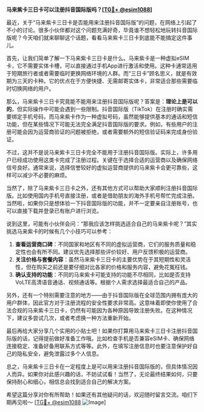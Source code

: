 **马来紫卡三日卡可以注册抖音国际版吗？[[TG💪+ @esim1088](https://t.me/s/esim1088)]**

最近，关于“马来紫卡三日卡是否能用来注册抖音国际版”的问题，在网络上引起了不小的讨论。很多小伙伴都对这个问题充满好奇，毕竟谁不想轻松地玩转抖音国际版呢？今天咱们就来聊聊这个话题，看看马来紫卡三日卡到底能不能搞定这件事儿。

首先，让我们简单了解一下马来紫卡三日卡是什么。马来紫卡是一种虚拟eSIM卡，它不需要实体卡槽，可以直接通过手机App进行激活和使用。这种卡通常适用于短期旅行者或者需要临时更换网络环境的人群。而“三日卡”顾名思义，就是有效期为三天的卡种。它的优点在于方便快捷、无需邮寄实体卡，非常适合那些需要临时切换网络的用户。

那么，马来紫卡三日卡究竟能不能用来注册抖音国际版呢？答案是：**理论上是可以的**，但实际操作中可能会遇到一些限制。抖音国际版（TikTok）在注册时确实需要绑定手机号码，而马来紫卡作为一种虚拟号码，虽然能够提供基本的通话和短信功能，但在某些情况下可能无法完全满足抖音国际版的要求。例如，有些用户的注册可能会因为运营商验证的问题被拒绝，或者需要额外的短信验证码来完成身份验证。

不过，这并不是说马来紫卡三日卡完全不能用于注册抖音国际版。实际上，许多用户已经成功使用这类卡完成了注册过程。关键在于选择合适的运营商以及确保网络信号良好。通常来说，选择信誉较好的虚拟运营商提供的马来紫卡会更可靠些，这样可以减少不必要的麻烦。

当然了，除了马来紫卡三日卡之外，还有其他方式可以帮助大家顺利注册抖音国际版。比如使用国内手机号直接注册，或者是借助朋友的海外手机号帮忙完成注册。当然啦，如果你只是想体验一下抖音国际版的功能，并不一定要亲自注册账号，也可以直接下载并登录已有账户进行浏览。

说到这里，可能有小伙伴会问：“那我应该怎样挑选适合自己的马来紫卡呢？”其实挑选马来紫卡的时候有几个小技巧可以参考：

1. **查看运营商口碑**：不同国家和地区有不同的虚拟运营商，它们的服务质量和稳定性也会有所不同。建议优先选择那些评价较好、用户反馈积极的运营商。
2. **关注价格与套餐内容**：虽然马来紫卡三日卡的主要优势在于其短期性和灵活性，但在购买之前还是要仔细对比各家的价格和服务内容，避免花冤枉钱。
3. **确认支持的功能**：不同的马来紫卡可能支持的功能不尽相同，比如是否支持VoLTE高清语音通话、视频通话等。根据个人需求选择最适合自己的产品。

另外，还有一个特别需要注意的地方——由于抖音国际版在全球范围内拥有庞大的用户群体，因此官方对于注册流程的安全性要求非常高。这意味着即使你使用了合法合规的马来紫卡三日卡，仍然有可能因为各种原因导致注册失败。在这种情况下，建议多尝试几次，或者考虑换一种方法重新开始。

最后再给大家分享几个实用的小贴士吧！如果你打算用马来紫卡三日卡注册抖音国际版的话，记得提前做好准备工作哦。比如检查手机是否兼容eSIM卡、确保网络连接稳定、准备好备用联系方式等等。此外，在填写注册信息时也要注意保护好自己的隐私安全，避免泄露过多个人信息。

总之，马来紫卡三日卡在一定程度上是可以用来注册抖音国际版的，但具体情况因人而异。如果你对此感兴趣的话，不妨试试看！当然了，无论最终结果如何，只要保持耐心和细心，相信总会找到适合自己的解决方案。

希望这篇分享对你有所帮助！如果还有其他疑问的话，欢迎随时留言交流。咱们下期再见啦～ [[TG💪+ @esim1088](https://t.me/s/esim1088) ![Image](https://i.postimg.cc/4NQfJmqS/Snipaste-2025-05-13-00-14-12.png)]